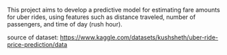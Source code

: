 This project aims to develop a predictive model for estimating fare amounts for uber rides, using features such as distance traveled, number of passengers, and time of day (rush hour). 

source of dataset: https://www.kaggle.com/datasets/kushsheth/uber-ride-price-prediction/data
